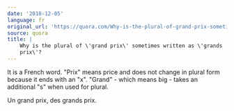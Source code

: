 ```yaml
---
date: '2018-12-05'
language: fr
original_url: 'https://quora.com/Why-is-the-plural-of-grand-prix-sometimes-written-as-grands-prix/answer/Clément-Renaud'
source: quora
title: |
    Why is the plural of \'grand prix\' sometimes written as \'grands
    prix\'?
---
```


It is a French word. "Prix" means price and does not change in plural
form because it ends with an "x". "Grand" - which means big - takes an
additional "s" when used for plural.

Un grand prix, des grands prix.
